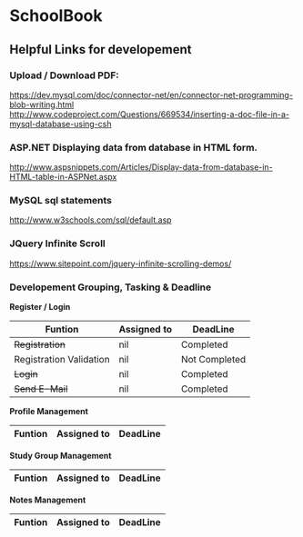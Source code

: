 # SchoolBook

## Helpful Links for developement
### Upload / Download PDF:
https://dev.mysql.com/doc/connector-net/en/connector-net-programming-blob-writing.html
http://www.codeproject.com/Questions/669534/inserting-a-doc-file-in-a-mysql-database-using-csh

### ASP.NET Displaying data from database in HTML form.
http://www.aspsnippets.com/Articles/Display-data-from-database-in-HTML-table-in-ASPNet.aspx

### MySQL sql statements
http://www.w3schools.com/sql/default.asp

### JQuery Infinite Scroll
https://www.sitepoint.com/jquery-infinite-scrolling-demos/

### Developement Grouping, Tasking & Deadline

 **Register / Login**

| Funtion | Assigned to | DeadLine|
|  -----  |   -------   | ------- |
| ~~Registration~~ | nil | Completed |
| Registration Validation | nil | Not Completed|
| ~~Login~~ | nil | Completed |
| ~~Send E-Mail~~ | nil | Completed |

**Profile Management**

| Funtion | Assigned to | DeadLine|
|  -----  |   -------   | ------- |

**Study Group Management**

| Funtion | Assigned to | DeadLine|
|  -----  |   -------   | ------- |

**Notes Management**

| Funtion | Assigned to | DeadLine|
|  -----  |   -------   | ------- |
